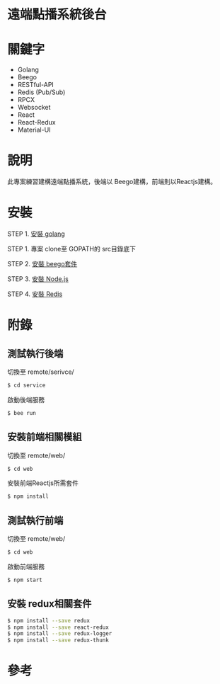 # 遠端點播系統後台

# 關鍵字

- Golang
- Beego
- RESTful-API
- Redis (Pub/Sub)
- RPCX
- Websocket
- React
- React-Redux
- Material-UI

# 說明

此專案練習建構遠端點播系統，後端以 Beego建構，前端則以Reactjs建構。

# 安裝
STEP 1. [安裝 golang](https://golang.org/)

STEP 1. 專案 clone至 GOPATH的 src目錄底下

STEP 2. [安裝 beego套件](https://beego.me/)

STEP 3. [安裝 Node.js](https://nodejs.org/en/)

STEP 4. [安裝 Redis](https://github.com/MicrosoftArchive/redis)

# 附錄

## 測試執行後端
切換至 remote/serivce/
```sh
$ cd service
```

啟動後端服務
```sh
$ bee run
```

## 安裝前端相關模組
切換至 remote/web/
```sh
$ cd web
```

安裝前端Reactjs所需套件
```sh
$ npm install
```

## 測試執行前端
切換至 remote/web/
```sh
$ cd web
```

啟動前端服務
```sh
$ npm start
```

## 安裝 redux相關套件
```sh
$ npm install --save redux
$ npm install --save react-redux
$ npm install --save redux-logger
$ npm install --save redux-thunk
```


# 參考

